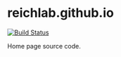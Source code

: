 # reichlab.github.io

[![Build Status](https://travis-ci.org/reichlab/beta.svg?branch=master)](https://travis-ci.org/reichlab/beta)

Home page source code.
